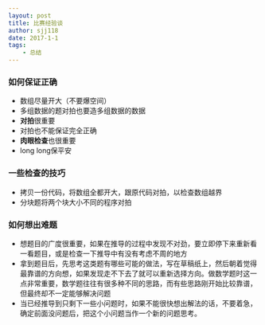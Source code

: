 ```yaml
---
layout: post
title: 比赛经验谈
author: sjj118
date: 2017-1-1
tags:
    - 总结
---
```


### 如何保证正确

+ 数组尽量开大（不要爆空间）
+ 多组数据的题对拍也要造多组数据的数据
+ **对拍**很重要
+ 对拍也不能保证完全正确
+ **肉眼检查**也很重要
+ long long保平安

### 一些检查的技巧

+ 拷贝一份代码，将数组全都开大，跟原代码对拍，以检查数组越界
+ 分块题将两个块大小不同的程序对拍

### 如何想出难题

+ 想题目的广度很重要，如果在推导的过程中发现不对劲，要立即停下来重新看一看题目，或是检查一下推导中有没有考虑不周的地方
+ 拿到题目后，先思考这类题有哪些可能的做法，写在草稿纸上，然后朝着觉得最靠谱的方向想，如果发现走不下去了就可以重新选择方向。做数学题时这一点非常重要，数学题往往有很多种不同的思路，而有些思路刚开始比较靠谱，但最终却不一定能够解决问题
+ 当已经推导到只剩下一些小问题时，如果不能很快想出解法的话，不要着急，确定前面没问题后，把这个小问题当作一个新的问题思考。
